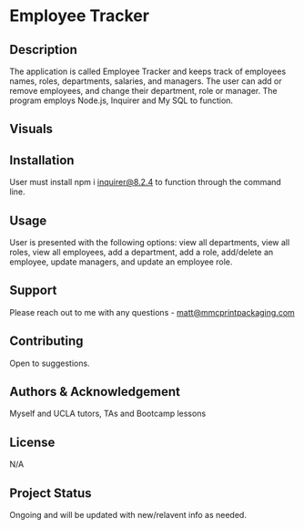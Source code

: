 # Employee Tracker

## Description

The application is called Employee Tracker and keeps track of employees names, roles, departments, salaries, and managers.
The user can add or remove employees, and change their department, role or manager. 
The program employs Node.js, Inquirer and My SQL to function.

## Visuals


## Installation
User must install npm i inquirer@8.2.4 to function through the command line.

## Usage
User is presented with the following options: 
view all departments, 
view all roles, 
view all employees, 
add a department, 
add a role, 
add/delete an employee, 
update managers,
and update an employee role.

## Support
Please reach out to me with any questions - matt@mmcprintpackaging.com

## Contributing
Open to suggestions.

## Authors & Acknowledgement
Myself and UCLA tutors, TAs and Bootcamp lessons

## License
N/A

## Project Status
Ongoing and will be updated with new/relavent info as needed.
